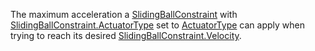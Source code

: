 The maximum acceleration a [SlidingBallConstraint](https://create.roblox.com/docs/reference/engine/classes/SlidingBallConstraint) with
[SlidingBallConstraint.ActuatorType](https://create.roblox.com/docs/reference/engine/classes/SlidingBallConstraint#ActuatorType) set to [ActuatorType](https://developer.roblox.com/en-us/api-reference/enum/ActuatorType) can apply
when trying to reach its desired [SlidingBallConstraint.Velocity](https://create.roblox.com/docs/reference/engine/classes/SlidingBallConstraint#Velocity).